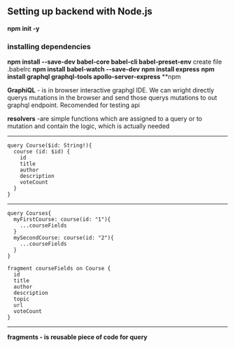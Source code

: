 ## Setting up backend with Node.js

**npm init -y**

### installing dependencies

**npm install --save-dev babel-core babel-cli babel-preset-env**
create file .babelrc 
**npm install babel-watch --save-dev**
**npm install express** 
**npm install graphql graphql-tools apollo-server-express**
**npm 

**GraphiQL** - is in browser interactive graphgl IDE. We can wright directly querys mutations in the browser and send those querys mutations to out graphql endpoint. Recomended for testing api

**resolvers** -are simple functions which are assigned to a query or to mutation and contain the logic, which is actually needed

---
```GrapgQL
query Course($id: String!){
  course (id: $id) {
    id
    title
    author
    description
    voteCount
  }
}
```
---
```
query Courses{
  myFirstCourse: course(id: "1"){
    ...courseFields
  }
  mySecondCourse: course(id: "2"){
    ...courseFields
  }
}

fragment courseFields on Course {
  id
  title
  author
  description
  topic
  url
  voteCount
}
```
---
**fragments - is reusable piece of code for query**



